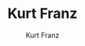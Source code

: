 ---
title: "Kurt Franz"
excerpt: "Project Participant"
author: Kurt Franz
toc: false
toc_sticky: false
layout: single
---